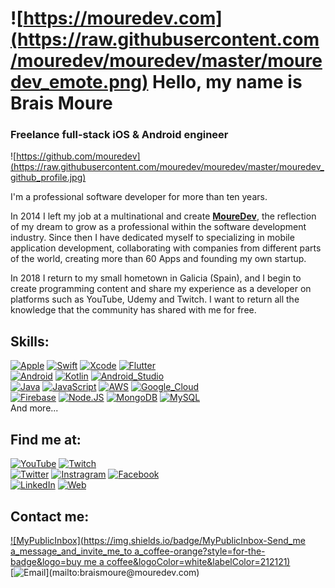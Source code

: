 # ![https://mouredev.com](https://raw.githubusercontent.com/mouredev/mouredev/master/mouredev_emote.png) Hello, my name is Brais Moure
### Freelance full-stack iOS & Android engineer

![https://github.com/mouredev](https://raw.githubusercontent.com/mouredev/mouredev/master/mouredev_github_profile.jpg)

I'm a professional software developer for more than ten years.

In 2014 I left my job at a multinational and create [**MoureDev**](https://mouredev.com), the reflection of my dream to grow as a professional within the software development industry.
Since then I have dedicated myself to specializing in mobile application development, collaborating with companies from different parts of the world, creating more than 60 Apps and founding my own startup.

In 2018 I return to my small hometown in Galicia (Spain), and I begin to create programming content and share my experience as a developer on platforms such as YouTube, Udemy and Twitch. I want to return all the knowledge that the community has shared with me for free.

## Skills:
[![Apple](https://img.shields.io/badge/iOS-999999?style=for-the-badge&logo=apple&logoColor=white&labelColor=212121)]()
[![Swift](https://img.shields.io/badge/Swift-FA7343?style=for-the-badge&logo=swift&logoColor=white&labelColor=212121)]()
[![Xcode](https://img.shields.io/badge/Xcode-1575F9?style=for-the-badge&logo=xcode&logoColor=white&labelColor=212121)]()
[![Flutter](https://img.shields.io/badge/Flutter-02569B?style=for-the-badge&logo=flutter&logoColor=white&labelColor=212121)]()
</br>
[![Android](https://img.shields.io/badge/Android-3DDC84?style=for-the-badge&logo=android&logoColor=white&labelColor=212121)]()
[![Kotlin](https://img.shields.io/badge/Kotlin-0095D5?style=for-the-badge&logo=kotlin&logoColor=white&labelColor=212121)]()
[![Android_Studio](https://img.shields.io/badge/Android_Studio-3DDC84?style=for-the-badge&logo=android_studio&logoColor=white&labelColor=212121)]()
</br>
[![Java](https://img.shields.io/badge/Java-007396?style=for-the-badge&logo=java&logoColor=white&labelColor=212121)]()
[![JavaScript](https://img.shields.io/badge/JavaScript-F7DF1E?style=for-the-badge&logo=javascript&logoColor=white&labelColor=212121)]()
[![AWS](https://img.shields.io/badge/AWS-232F3E?style=for-the-badge&logo=amazon_aws&logoColor=white&labelColor=212121)]()
[![Google_Cloud](https://img.shields.io/badge/Google_Cloud-4285F4?style=for-the-badge&logo=google_cloud&logoColor=white&labelColor=212121)]()
</br>
[![Firebase](https://img.shields.io/badge/Firebase-FFCA28?style=for-the-badge&logo=firebase&logoColor=white&labelColor=212121)]()
[![Node.JS](https://img.shields.io/badge/Node.JS-339933?style=for-the-badge&logo=node.js&logoColor=white&labelColor=212121)]()
[![MongoDB](https://img.shields.io/badge/MongoDB-47A248?style=for-the-badge&logo=mongodb&logoColor=white&labelColor=212121)]()
[![MySQL](https://img.shields.io/badge/MySQL-4479A1?style=for-the-badge&logo=mysql&logoColor=white&labelColor=212121)]()
</br>
And more...

## Find me at:

[![YouTube](https://img.shields.io/badge/YouTube-Mouredev_by_Brais_Moure-FF0000?style=for-the-badge&logo=youtube&logoColor=white&labelColor=212121)](https://youtube.com/mouredevapps)
[![Twitch](https://img.shields.io/badge/Twitch-@mouredev-9146FF?style=for-the-badge&logo=twitch&logoColor=white&labelColor=212121)](https://twitch.tv/mouredev)
</br>
[![Twitter](https://img.shields.io/badge/Twitter-mouredev-1DA1F2?style=for-the-badge&logo=twitter&logoColor=white&labelColor=212121)](https://twitter.com/mouredev)
[![Instragram](https://img.shields.io/badge/Instragram-@mouredev-E4405F?style=for-the-badge&logo=instagram&logoColor=white&labelColor=212121)](https://instagram.com/mouredev)
[![Facebook](https://img.shields.io/badge/Facebook-@mouredev-1877F2?style=for-the-badge&logo=facebook&logoColor=white&labelColor=212121)](https://facebook.com/mouredev)
</br>
[![LinkedIn](https://img.shields.io/badge/LinkedIn-Brais_Moure-0077B5?style=for-the-badge&logo=linkedin&logoColor=white&labelColor=212121)](https://www.linkedin.com/in/braismoure)
[![Web](https://img.shields.io/badge/Personal_Website-MoureDev.com-14a1f0?style=for-the-badge&logo=dev.to&logoColor=white&labelColor=212121)](https://mouredev.com)


## Contact me:

[![MyPublicInbox](https://img.shields.io/badge/MyPublicInbox-Send_me a_message_and_invite_me_to a_coffee-orange?style=for-the-badge&logo=buy me a coffee&logoColor=white&labelColor=212121)](https://mypublicinbox.com/mouredev)
</br>
[![Email](https://img.shields.io/badge/braismoure@mouredev.com-my_personal_email_(slow_response)-D14836?style=for-the-badge&logo=gmail&logoColor=white&labelColor=212121)](mailto:braismoure@mouredev.com)